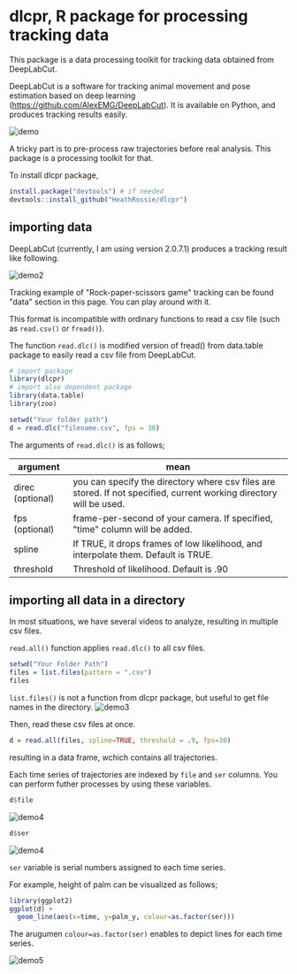 # dlcpr, R package for processing tracking data
This package is a data processing toolkit for tracking data obtained from DeepLabCut.


DeepLabCut is a software for tracking animal movement and pose estimation based on deep learning (https://github.com/AlexEMG/DeepLabCut). It is available on Python, and produces tracking results easily.

![demo](https://user-images.githubusercontent.com/17682330/72917667-8a903b00-3d44-11ea-93a2-370357be680e.gif)

A  tricky part is to pre-process raw trajectories  before real analysis.  This package is a processing toolkit for that.


To install dlcpr package, 
```r
install.package("devtools") # if needed
devtools::install_github("HeathRossie/dlcpr")
```


## importing data
DeepLabCut (currently, I am using version 2.0.7.1) produces a tracking result like following.

![demo2](https://user-images.githubusercontent.com/17682330/72918441-f32be780-3d45-11ea-95c9-7e95fbae39d6.png)


Tracking example of "Rock-paper-scissors game" tracking can be found "data" section in this page. You can play around with it.


This format is incompatible with ordinary functions to read a csv file (such as `read.csv()` or `fread()`).


The function `read.dlc()` is modified version of fread() from data.table package to easily read a csv file from DeepLabCut.

```r
# import package
library(dlcpr)
# import also dependent package
library(data.table) 
library(zoo)

setwd("Your folder path")
d = read.dlc("filename.csv", fps = 30)
```

The arguments of `read.dlc()` is as follows;


| argument | mean |
----|---- 
| direc (optional) | you can specify the directory where csv files are stored. If not specified, current working directory will be used. |
| fps (optional) | frame-per-second of your camera. If specified, "time" column will be added. |
| spline | If TRUE, it drops frames of low likelihood, and interpolate them. Default is TRUE. |
| threshold | Threshold of likelihood. Default is .90 |


## importing all data in a directory
In most situations, we have several videos to analyze, resulting in multiple csv files.


`read.all()` function applies `read.dlc()` to all csv files.
```r
setwd("Your Folder Path")
files = list.files(pattern = ".csv")
files
```

`list.files()` is not a function from dlcpr package, but useful to get file names in the directory.
![demo3](https://user-images.githubusercontent.com/17682330/72967674-257b2a80-3dc2-11ea-97c2-2930590e67a6.png)

Then, read these csv files at once. 
```r
d = read.all(files, spline=TRUE, threshold = .9, fps=30)
```
resulting in a data frame, wchich contains all trajectories.

Each time series of trajectories are indexed by `file` and `ser` columns. You can perform futher processes by using these variables.

```r
d$file
```
![demo4](https://user-images.githubusercontent.com/17682330/72968488-ea79f680-3dc3-11ea-88d4-a27100253b8b.png)


```r
d$ser
```
![demo4](https://user-images.githubusercontent.com/17682330/72968503-f06fd780-3dc3-11ea-9d75-d91080e97e39.png)


`ser` variable is serial numbers assigned to each time series.


For example, height of palm can be visualized as follows;

```r
library(ggplot2)
ggplot(d) +
  geom_line(aes(x=time, y=palm_y, colour=as.factor(ser)))
```
The arugumen `colour=as.factor(ser)` enables to depict lines for each time series.

![demo5](https://user-images.githubusercontent.com/17682330/72969041-06ca6300-3dc5-11ea-9a53-e46ee79e2051.png)


